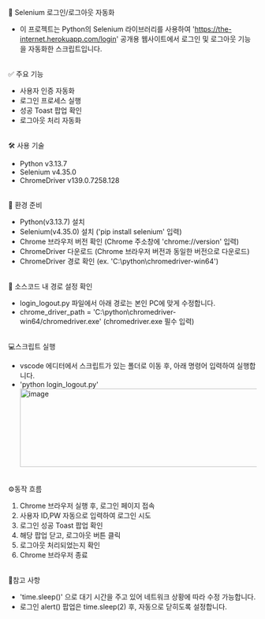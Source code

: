 🧪 Selenium 로그인/로그아웃 자동화

 - 이 프로젝트는 Python의 Selenium 라이브러리를 사용하여 'https://the-internet.herokuapp.com/login' 공개용 웹사이트에서 로그인 및 로그아웃 기능을 자동화한 스크립트입니다.<br><br>


✅ 주요 기능
 - 사용자 인증 자동화
 - 로그인 프로세스 실행
 - 성공 Toast 팝업 확인
 - 로그아웃 처리 자동화<br><br>


🛠️ 사용 기술

 - Python v3.13.7  
 - Selenium v4.35.0  
 - ChromeDriver v139.0.7258.128<br><br>



🚀 환경 준비

 - Python(v3.13.7) 설치
 - Selenium(v4.35.0) 설치 ('pip install selenium' 입력)
 - Chrome 브라우저 버전 확인 (Chrome 주소창에 'chrome://version' 입력)
 - ChromeDriver 다운로드 (Chrome 브라우저 버전과 동일한 버전으로 다운로드)
 - ChromeDriver 경로 확인 (ex. 'C:\python\chromedriver-win64')<br><br>



🧭 소스코드 내 경로 설정 확인
 - login_logout.py 파일에서 아래 경로는 본인 PC에 맞게 수정합니다.
 - chrome_driver_path = 'C:\python\chromedriver-win64/chromedriver.exe' (chromedriver.exe 필수 입력)<br><br>



💻스크립트 실행
 - vscode 에디터에서 스크립트가 있는 폴더로 이동 후, 아래 명령어 입력하여 실행합니다.
 - 'python login_logout.py'
<img width="1084" height="159" alt="image" src="https://github.com/user-attachments/assets/0bb22a4a-b834-4d93-b415-8ed7d7db8a59" /><br><br>



⚙️동작 흐름
 1. Chrome 브라우저 실행 후, 로그인 페이지 접속 
 2. 사용자 ID,PW 자동으로 입력하여 로그인 시도
 3. 로그인 성공 Toast 팝업 확인
 4. 해당 팝업 닫고, 로그아웃 버튼 클릭
 5. 로그아웃 처리되었는지 확인
 6. Chrome 브라우저 종료<br><br>



📝참고 사항

 - 'time.sleep()' 으로 대기 시간을 주고 있어 네트워크 상황에 따라 수정 가능합니다.
 - 로그인 alert() 팝업은 time.sleep(2) 후, 자동으로 닫히도록 설정합니다.<br><br>
